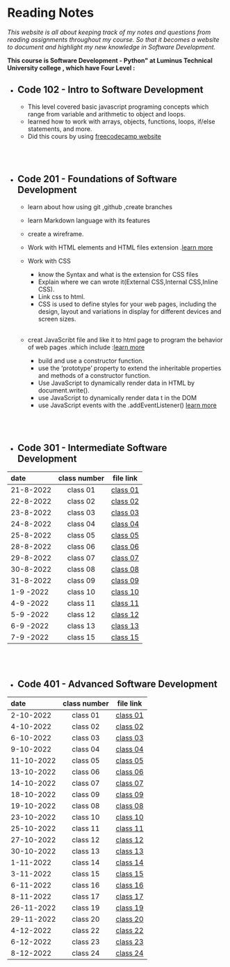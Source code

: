 # Reading Notes

_This website is all about keeping track of my notes and questions from reading assignments throughout my course. So that it becomes a website to document and highlight my new knowledge in Software Development._

**This course is Software Development - Python" at Luminus Technical University college , which have Four Level :**

* ## Code 102 - Intro to Software Development

  * This level covered basic javascript programing concepts which range from variable and arithmetic to object and loops.
  * learned how to work with arrays, objects, functions, loops, if/else statements, and more.
  * Did this cours by using [freecodecamp website](https://www.freecodecamp.org/learn/javascript-algorithms-and-data-structures/)

<br>
<br>

* ## Code 201 - Foundations of Software Development

  * learn about how using git ,github ,create branches
  * learn Markdown language with its features
  * create a wireframe.
  * Work with HTML elements and HTML files extension .[learn more](https://www.w3schools.com/html/html_intro.asp)
  * Work with CSS
    * know the Syntax and what is the extension for CSS files
    * Explain where we can wrote it(External CSS,Internal CSS,Inline CSS).
    * Link css to html.
    * CSS is used to define styles for your web pages, including the design, layout and variations in display for different devices and screen sizes.
         <br>
         <br>

  * creat JavaScribt file and like it to html page to program the behavior of web pages .which include :[learn more](https://www.w3schools.com/js/default.asp)
    * build and use a constructor function.
    * use the ‘prototype’ property to extend the inheritable properties and methods of a constructor function.
    * Use JavaScript to dynamically render data in HTML by document.write().
    * use JavaScript to dynamically render data t in the DOM
    * use JavaScript events with the .addEventListener() [learn more](https://www.w3schools.com/html/html_intro.asphttps://www.javatpoint.com/javascript-events)

<br>
<br>

* ## Code 301 - Intermediate Software Development

| date              |     class number|     file link                   |
| :---               |    :----:       |     ---                         |  
| 21-8-2022          |   class 01      |[class 01](./301level/class01/class01.md) |
| 22-8-2022          |  class 02       |[class 02](./301level/class02/class02.md) |
| 23-8-2022          |  class 03       |[class 03](./301level/class03/class03.md) |
| 24-8-2022          |  class 04       |[class 04](./301level/class04/class04.md) |
| 25-8-2022          |  class 05       |[class 05](./301level/class05/class05.md) |
| 28-8-2022          |  class 06       |[class 06](./301level/class06/class06.md) |
| 29-8-2022          |  class 07       |[class 07](./301level/class07/class07.md) |
| 30-8-2022          |  class 08       |[class 08](./301level/class08/class08.md) |
| 31-8-2022          |  class 09       |[class 09](./301level/class09/class09.md )|
| 1-9 -2022          |  class 10       |[class 10](./301level/class10/class10.md) |
| 4-9 -2022          |  class 11       |[class 11](./301level/class11/class11.md) |
| 5-9 -2022          |  class 12       |[class 12](./301level/class12/class12.md) |
| 6-9 -2022          |  class 13       |[class 13](./301level/class13/class13.md) |
| 7-9 -2022          |  class 15       |[class 15](./301level/class15/class15.md) |

<br>
<br>

* ## Code 401 - Advanced Software Development


| date               |     class number|     file link                   |
| :---               |    :----:       |     ---                         |  
| 2-10-2022          |   class 01      |[class 01](./code-401-python/class01/class01.md) |
| 4-10-2022          |  class 02       |[class 02](./code-401-python/class02/class02.md)|
| 6-10-2022          |  class 03       |[class 03](./code-401-python/class03/class03.md)|
| 9-10-2022          |  class 04       |[class 04](./code-401-python/class04/class04.md)|
| 11-10-2022         |  class 05       |[class 05](./code-401-python/class05/class05.md)|
| 13-10-2022         |  class 06       |[class 06](./code-401-python/class06/class06.md)|
| 14-10-2022         |  class 07       |[class 07](./code-401-python/class07/class07.md)|
| 18-10-2022         |  class 09       |[class 09](./code-401-python/class09/class09.md)|
| 19-10-2022         |  class 08       |[class 08](./code-401-python/class08/class08.md)|
| 23-10-2022         |  class 10       |[class 10](./code-401-python/class10/class10.md)|
| 25-10-2022         |  class 11       |[class 11](./code-401-python/class11/class11.md)|
| 27-10-2022         |  class 12       |[class 12](./code-401-python/class12/class12.md)|
| 30-10-2022         |  class 13       |[class 13](./code-401-python/class13/class13.md)|
| 1-11-2022          |  class 14       |[class 14](./code-401-python/class14/class14.md)|
| 3-11-2022          |  class 15       |[class 15](./code-401-python/class15/class15.md)|
| 6-11-2022          |  class 16       |[class 16](./code-401-python/class16/class16.md)|
| 8-11-2022          |  class 17       |[class 17](./code-401-python/class17/class17.md)|
| 26-11-2022         |  class 19       |[class 19](./code-401-python/class19/class19.md)|
| 29-11-2022         |  class 20       |[class 20](./code-401-python/class20/class20.md)|
| 4-12-2022          |  class 22       |[class 22](./code-401-python/class22/class22.md)|
| 6-12-2022          |  class 23       |[class 23](./code-401-python/class23/class23.md)|
| 8-12-2022          |  class 24       |[class 24](./code-401-python/class24/class24.md)|




<br>
<br>
